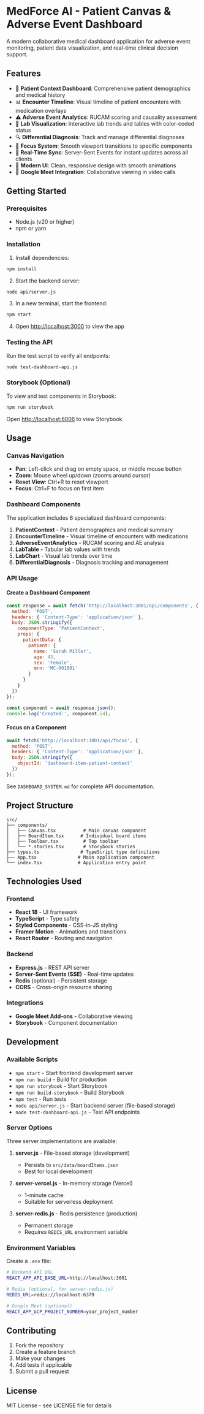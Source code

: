 # MedForce AI - Patient Canvas & Adverse Event Dashboard

A modern collaborative medical dashboard application for adverse event monitoring, patient data visualization, and real-time clinical decision support.

## Features

- 🏥 **Patient Context Dashboard**: Comprehensive patient demographics and medical history
- 📊 **Encounter Timeline**: Visual timeline of patient encounters with medication overlays
- ⚠️ **Adverse Event Analytics**: RUCAM scoring and causality assessment
- 🧪 **Lab Visualization**: Interactive lab trends and tables with color-coded status
- 🔍 **Differential Diagnosis**: Track and manage differential diagnoses
- 🎯 **Focus System**: Smooth viewport transitions to specific components
- 🔄 **Real-Time Sync**: Server-Sent Events for instant updates across all clients
- 🎨 **Modern UI**: Clean, responsive design with smooth animations
- 🤝 **Google Meet Integration**: Collaborative viewing in video calls

## Getting Started

### Prerequisites

- Node.js (v20 or higher)
- npm or yarn

### Installation

1. Install dependencies:
```bash
npm install
```

2. Start the backend server:
```bash
node api/server.js
```

3. In a new terminal, start the frontend:
```bash
npm start
```

4. Open [http://localhost:3000](http://localhost:3000) to view the app

### Testing the API

Run the test script to verify all endpoints:

```bash
node test-dashboard-api.js
```

### Storybook (Optional)

To view and test components in Storybook:

```bash
npm run storybook
```

Open [http://localhost:6006](http://localhost:6006) to view Storybook

## Usage

### Canvas Navigation
- **Pan**: Left-click and drag on empty space, or middle mouse button
- **Zoom**: Mouse wheel up/down (zooms around cursor)
- **Reset View**: Ctrl+R to reset viewport
- **Focus**: Ctrl+F to focus on first item

### Dashboard Components

The application includes 6 specialized dashboard components:

1. **PatientContext** - Patient demographics and medical summary
2. **EncounterTimeline** - Visual timeline of encounters with medications
3. **AdverseEventAnalytics** - RUCAM scoring and AE analysis
4. **LabTable** - Tabular lab values with trends
5. **LabChart** - Visual lab trends over time
6. **DifferentialDiagnosis** - Diagnosis tracking and management

### API Usage

#### Create a Dashboard Component

```javascript
const response = await fetch('http://localhost:3001/api/components', {
  method: 'POST',
  headers: { 'Content-Type': 'application/json' },
  body: JSON.stringify({
    componentType: 'PatientContext',
    props: {
      patientData: {
        patient: {
          name: 'Sarah Miller',
          age: 43,
          sex: 'Female',
          mrn: 'MC-001001'
        }
      }
    }
  })
});

const component = await response.json();
console.log('Created:', component.id);
```

#### Focus on a Component

```javascript
await fetch('http://localhost:3001/api/focus', {
  method: 'POST',
  headers: { 'Content-Type': 'application/json' },
  body: JSON.stringify({
    objectId: 'dashboard-item-patient-context'
  })
});
```

See `DASHBOARD_SYSTEM.md` for complete API documentation.

## Project Structure

```
src/
├── components/
│   ├── Canvas.tsx          # Main canvas component
│   ├── BoardItem.tsx      # Individual board items
│   ├── Toolbar.tsx         # Top toolbar
│   └── *.stories.tsx       # Storybook stories
├── types.ts               # TypeScript type definitions
├── App.tsx               # Main application component
└── index.tsx             # Application entry point
```

## Technologies Used

### Frontend
- **React 18** - UI framework
- **TypeScript** - Type safety
- **Styled Components** - CSS-in-JS styling
- **Framer Motion** - Animations and transitions
- **React Router** - Routing and navigation

### Backend
- **Express.js** - REST API server
- **Server-Sent Events (SSE)** - Real-time updates
- **Redis** (optional) - Persistent storage
- **CORS** - Cross-origin resource sharing

### Integrations
- **Google Meet Add-ons** - Collaborative viewing
- **Storybook** - Component documentation

## Development

### Available Scripts

- `npm start` - Start frontend development server
- `npm run build` - Build for production
- `npm run storybook` - Start Storybook
- `npm run build-storybook` - Build Storybook
- `npm test` - Run tests
- `node api/server.js` - Start backend server (file-based storage)
- `node test-dashboard-api.js` - Test API endpoints

### Server Options

Three server implementations are available:

1. **server.js** - File-based storage (development)
   - Persists to `src/data/boardItems.json`
   - Best for local development

2. **server-vercel.js** - In-memory storage (Vercel)
   - 1-minute cache
   - Suitable for serverless deployment

3. **server-redis.js** - Redis persistence (production)
   - Permanent storage
   - Requires `REDIS_URL` environment variable

### Environment Variables

Create a `.env` file:

```bash
# Backend API URL
REACT_APP_API_BASE_URL=http://localhost:3001

# Redis (optional, for server-redis.js)
REDIS_URL=redis://localhost:6379

# Google Meet (optional)
REACT_APP_GCP_PROJECT_NUMBER=your_project_number
```

## Contributing

1. Fork the repository
2. Create a feature branch
3. Make your changes
4. Add tests if applicable
5. Submit a pull request

## License

MIT License - see LICENSE file for details
